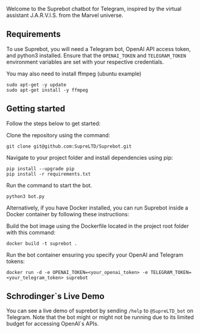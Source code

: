 Welcome to the Suprebot chatbot for Telegram, inspired by the virtual assistant J.A.R.V.I.S. from the Marvel universe. 



## Requirements
To use Suprebot, you will need a Telegram bot, OpenAI API access token, and python3 installed. Ensure that the `OPENAI_TOKEN` and `TELEGRAM_TOKEN` environment variables are set with your respective credentials.

You may also need to install ffmpeg (ubuntu example)
```
sudo apt-get -y update
sudo apt-get install -y ffmpeg
```

## Getting started
Follow the steps below to get started:

Clone the repository using the command: 
```
git clone git@github.com:SupreLTD/Suprebot.git
```

Navigate to your project folder and install dependencies using pip:
```
pip install --upgrade pip
pip install -r requirements.txt
```

 Run the command to start the bot.
```
python3 bot.py
```

Alternatively, if you have Docker installed, you can run Suprebot inside a Docker container by following these instructions:

Build the bot image using the Dockerfile located in the project root folder with this command: 
```
docker build -t suprebot .
```

Run the bot container ensuring you specify your OpenAI and Telegram tokens: 
```
docker run -d -e OPENAI_TOKEN=<your_openai_token> -e TELEGRAM_TOKEN=<your_telegram_token> suprebot
```

## Schrodinger`s Live Demo
You can see a live demo of suprebot by sending `/help` to `@SupreLTD_bot` on Telegram. Note that the bot might or might not be running due to its limited budget for accessing OpenAI`s APIs.